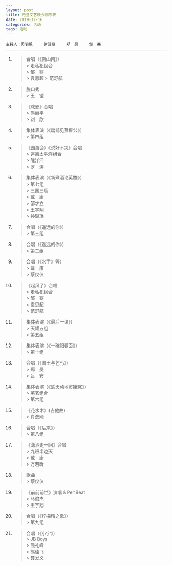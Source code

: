 ```yaml
---
layout: post
title: 元旦文艺晚会顺序表
date: 2019-12-16
categories: 活动
tags: 活动 
---
```


```  
主持人：闵羽帆　　　徐佳丽　　　郑　昊　　　邹　骞  
```

---  
1.	> 合唱（《南山南》）  
		> 走私犯组合  
			> 邹　骞  
			> 袁思超
			> 范舒航  

2.	> 脱口秀  
		> 王　铠  

3.	> 《戏影》合唱  
		> 熊丽平  
		> 刘　欣  

4.	> 集体表演（《扁鹊见蔡桓公》）  
		> 第四组  

5.	> 《园游会》《说好不哭》合唱  
		> 逃离太平洋组合  
			> 隗洋洋  
			> 罗　涛  

6.	> 集体表演（《新煮酒论英雄》）  
		> 第七组  
			> 三国三癌  
				> 戴　康  
				> 邹才立  
				> 王宇翔  
				> 孙璐瑶  

7.	> 合唱（《遥远的你》）  
		> 第三组  

8.	> 合唱（《遥远的你》）  
		> 第二组  

9.	> 合唱（《水手》等）  
		> 戴　康  
		> 蔡仪仪  

10.	>《起风了》合唱  
		> 走私犯组合  
			> 邹　骞  
			> 袁思超  
			> 范舒航  

11.	> 集体表演（《最后一课》）  
		> 天耀五组  
			> 第五组  

12.	> 集体表演（《一碗阳春面》）  
		> 第十组  
13.	> 合唱（《国王与乞丐》）  
		> 郑　昊  
		> 吕　安  

14.	> 集体表演（《感天动地窦娥冤》）  
		> 芜茗组合  
			> 第六组  
			
15.	> 《花水木》(吉他曲)  
		> 肖逸飏  
		
16.	>合唱（《后来》）  
		> 第八组  
		
17.	> 《潇洒走一回》合唱  
		> 九班半边天  
			> 戴　康  
			> 万若昕  
			
18.	> 歌曲  
		> 蔡仪仪  
		
19.	> 《前前前世》演唱 & PenBeat  
		> 马俊杰  
		> 王宇翔  

19.	> 合唱（《柠檬精之歌》）  
		> 第九组  

20.	> 合唱（《小宇》）  
		> JB Boys  
			> 熊礼峰  
			> 熊佳飞  
			> 聂发义  